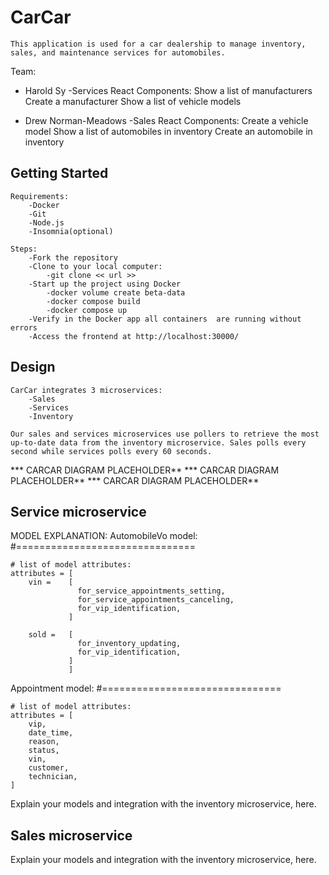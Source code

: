 # CarCar

    This application is used for a car dealership to manage inventory, sales, and maintenance services for automobiles.


Team:

* Harold Sy -Services 
    React Components:
        Show a list of manufacturers
        Create a manufacturer
        Show a list of vehicle models
        
* Drew Norman-Meadows -Sales 
    React Components:
        Create a vehicle model
        Show a list of automobiles in inventory
        Create an automobile in inventory

## Getting Started

    Requirements:
        -Docker
        -Git
        -Node.js
        -Insomnia(optional)

    Steps:
        -Fork the repository
        -Clone to your local computer:
            -git clone << url >>
        -Start up the project using Docker
            -docker volume create beta-data
            -docker compose build
            -docker compose up
        -Verify in the Docker app all containers  are running without errors
        -Access the frontend at http://localhost:30000/



## Design

    CarCar integrates 3 microservices:
        -Sales
        -Services
        -Inventory

    Our sales and services microservices use pollers to retrieve the most up-to-date data from the inventory microservice. Sales polls every second while services polls every 60 seconds.

*** CARCAR DIAGRAM PLACEHOLDER**
*** CARCAR DIAGRAM PLACEHOLDER**
*** CARCAR DIAGRAM PLACEHOLDER**







## Service microservice

MODEL EXPLANATION:
AutomobileVo model: #===============================
    
    # list of model attributes:
    attributes = [
        vin =    [
                   for_service_appointments_setting,
                   for_service_appointments_canceling,
                   for_vip_identification,            
                 ]
        
        sold =   [
                   for_inventory_updating,
                   for_vip_identification,
                 ]
                 ]

Appointment model: #===============================

    # list of model attributes:
    attributes = [
        vip,
        date_time,
        reason,
        status,
        vin,
        customer,
        technician,
    ]



Explain your models and integration with the inventory
microservice, here.

## Sales microservice

Explain your models and integration with the inventory
microservice, here.
